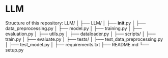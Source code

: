 # LLM

Structure of this repository:
LLM/
│
├── LLM/
│   ├── __init__.py
│   ├── data_preprocessing.py
│   ├── model.py
│   ├── training.py
│   ├── evaluation.py
│   ├── utils.py
│   ├── dataloader.py
│
├── scripts/
│   ├── train.py
│   ├── evaluate.py
│
├── tests/
│   ├── test_data_preprocessing.py
│   ├── test_model.py
│
├── requirements.txt
├── README.md
└── setup.py
